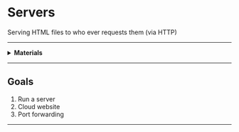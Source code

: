 # Servers

Serving HTML files to who ever requests them (via HTTP)

----

<details><summary><b>Materials</b></summary><p>

Contents|Level|Description| # |Data|Link|
:-------|:---:|:----------|:-:|:--:|:--:|

</p></details>

----

## Goals

1. Run a server
2. Cloud website
3. Port forwarding

----
